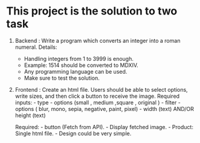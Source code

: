 # This project is the solution to two task

1. Backend : 
	Write a program which converts an integer into a roman numeral. Details:
	- Handling integers from 1 to 3999 is enough.
	- Example: 1514 should be converted to MDXIV.
	- Any programming language can be used.
	- Make sure to test the solution.

2. Frontend : 
	Create an html file. Users should be able to select options, write sizes, and then click a button to receive the image.
	Required inputs: - type - options (small , medium ,square , original )
			 - filter - options ( blur, mono, sepia, negative, paint, pixel)
			 - width (text) AND/OR height (text)

	Required: - button (Fetch from API).
		  - Display fetched image.
		  - Product: Single html file.
		  - Design could be very simple.
